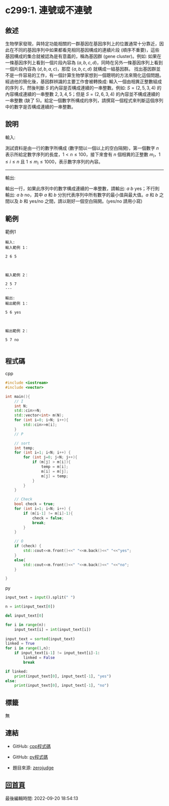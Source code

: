 # c299:1. 連號或不連號

## 敘述

生物學家發現，與特定功能相關的一群基因在基因序列上的位置通常十分靠近，因此在不同的基因序列中如果都看見相同基因構成的連續片段 (順序不重要)，這些基因構成的集合就被認為是有意義的，稱為基因群 (gene cluster)。例如: 如果在一條基因序列上看到一個片段內容為 $(a, b, c, d)$，同時在另外一條基因序列上看到一個片段內容為 $(d, b, a, c)$，那麼 $\{a, b,c, d\}$ 就構成一組基因群。
找出基因群並不是一件容易的工作，有一個計算生物學家想到一個聰明的方法來簡化這個問題。經過他的簡化後，基因群辨識的主要工作會被轉換成: 輸入一個由相異正整數組成的序列 $S$，然後判斷 $S$ 的內容是否構成連續的一串整數。例如: $S = (2, 5, 3, 4)$ 的內容構成連續的一串整數 $2, 3, 4, 5$；但是 $S = (2, 6, 3, 4)$ 的內容並不構成連續的一串整數 (缺了 $5$)。給定一個數字所構成的序列，請撰寫一個程式來判斷這個序列中的數字是否構成連續的一串整數。


## 說明

輸入:

測試資料是由一行的數字所構成 (數字間以一個以上的空白隔開)，第一個數字 $n$ 表示所給定數字序列的長度，$1 \lt n \le 100$，接下來會有 $n$ 個相異的正整數 $m_i$，$1 \le i \le n$ 且 $1 \le m_i \le 1000$，表示數字序列的內容。

---

輸出:

輸出一行，如果此序列中的數字構成連續的一串整數，請輸出: $a \: b \: \text{yes}$；不行則輸出: $a \: b \: \text{no}$，其中 $a$ 和 $b$ 分別代表序列中所有數字的最小值與最大值。$a$ 和 $b$ 之間以及 $b$ 和 $\text{yes/no}$ 之間，請以剛好一個空白隔開。($\text{yes/no}$ 請用小寫)

## 範例
範例1

```
輸入:
輸入範例 1：
2 6 5

輸入範例 2：
2 5 7
---

輸出:
輸出範例 1：
5 6 yes

輸出範例 2：
5 7 no

```

## 程式碼
cpp

```cpp
#include <iostream>
#include <vector>

int main(){
    // I
    int N;
    std::cin>>N;
    std::vector<int> m(N);
    for (int i=0; i<N; i++){
        std::cin>>m[i];
    }
    // P

    // sort
    int temp;
    for (int i=1; i<N; i++) {
        for (int j=0; j<N; j++){
            if (m[j] > m[i]){
                temp = m[i];
                m[i] = m[j];
                m[j] = temp;
            } 
        }
    }

    // Check
    bool check = true;
    for (int i=1; i<N; i++) {
        if (m[i-1] != m[i]-1){
            check = false;
            break;
        }
    }

    // O
    if (check) {
        std::cout<<m.front()<<" "<<m.back()<<" "<<"yes";
    }
    else{
        std::cout<<m.front()<<" "<<m.back()<<" "<<"no";
    }

}
```

py

```py
input_text = input().split(" ")

n = int(input_text[0])

del input_text[0]

for i in range(n):
    input_text[i] = int(input_text[i])
    
input_text = sorted(input_text)
linked = True
for i in range(1,n):
    if input_text[i-1] != input_text[i]-1:
        linked = False 
        break 

if linked:
    print(input_text[0], input_text[-1], "yes")
else:
    print(input_text[0], input_text[-1], "no")

```

## 標籤

無

## 連結
- GitHub: [cpp程式碼](https://github.com/henryleecode23/solve_record/blob/main/zerojudge/c299/main.cpp)
- GitHub: [py程式碼](https://github.com/henryleecode23/solve_record/blob/main/zerojudge/c299/main.py)


- 題目來源: [zerojudge](https://zerojudge.tw/ShowProblem?problemid=c299)

## [回首頁](https://henryleecode23.github.io/solve_record/)


最後編輯時間: 2022-09-20 18:54:13